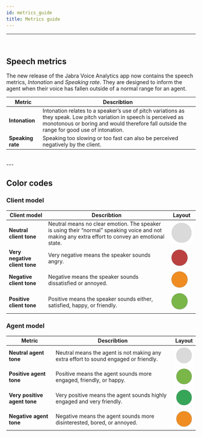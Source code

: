 ```yaml
---
id: metrics_guide
title: Metrics guide 
---
```

---
<!-- ### Here you find explanations on the metrics used to describe the tone of the client and the agent during a call. -->

<br />


## Speech metrics 
The new release of the Jabra Voice Analytics app now contains the speech metrics, *Intonation* and *Speaking rate*. They are designed to inform the agent when their voice has fallen outside of a normal range for an agent.

| Metric | Describtion      |  
| -------- | --------- | 
| **Intonation** | Intonation relates to a speaker’s use of pitch variations as they speak. Low pitch variation in speech is perceived as monotonous or boring and would therefore fall outside the range for good use of intonation.|
| **Speaking rate**| Speaking too slowing or too fast can also be perceived negatively by the client. |

<br />
---

## Color codes
### Client model


| Client model         | Describtion      |   Layout   |
| -------- | --------- | ---------- |
| **Neutral client tone** | Neutral means no clear emotion. The speaker is using their “normal” speaking voice and not making any extra effort to convey an emotional state. | <img src="../static/img/grey_circle.png" alt="circle" width="100"/>  |
| **Very negative client tone**        | Very negative means the speaker sounds angry.        | <img src="../static/img/red_circle.png" alt="circle" width="50"/>        |
| **Negative client tone**        | Negative means the speaker sounds dissatisfied or annoyed.         | <img src="../static/img/orange_circle.png" alt="circle" width="50"/>         |
| **Positive client tone**        | Positive means the speaker sounds either, satisfied, happy, or friendly.        | <img src="../static/img/green_circle_transparent.png" alt="circle" width="50"/>         |

### Agent model

| Metric | Describtion      |   Layout   |
| -------- | --------- | ---------- |
| **Neutral agent tone** | Neutral means the agent is not making any extra effort to sound engaged or friendly. |  <img src="../static/img/grey_circle.png" alt="circle" width="50"/>   |
| **Positive agent tone**        | Positive means the agent sounds more engaged, friendly, or happy.        | <img src="../static/img/green_circle_transparent.png" alt="circle" width="50"/>      |
| **Very positive agent tone**        | Very positive means the agent sounds highly engaged and very friendly.        | <img src="../static/img/darker_green_circle.png" alt="circle" width="50"/>         |
| **Negative agent tone**        | Negative means the agent sounds more disinterested, bored, or annoyed.       | <img src="../static/img/orange_circle.png" alt="circle" width="50"/>      |







